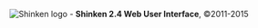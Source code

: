 ![Shinken logo](https://github.com/shinken-monitoring/mod-webui/blob/master/doc/user/logo_xxs.png) - **Shinken 2.4 Web User Interface**, ©2011-2015